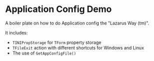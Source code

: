 # Application Config Demo

A boiler plate on how to do Application config the "Lazarus Way (tm)".

It includes:

- `TINIPropStorage` for `TForm` property storage
- `TFileExit` action with different shortcuts for Windows and Linux
- The use of `GetAppConfigFile()`
